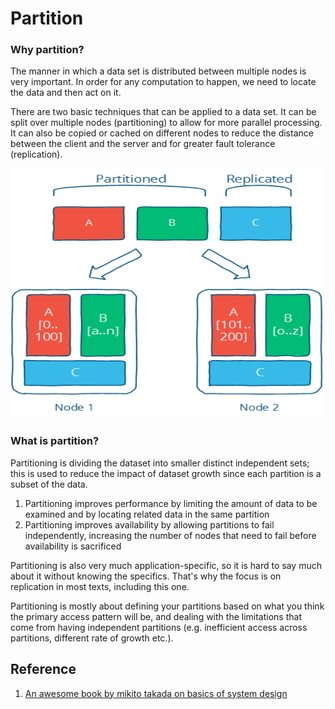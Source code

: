 # Partition
### Why partition?
The manner in which a data set is distributed between multiple nodes is very important. In order for any computation to happen, we need to locate the data and then act on it.

There are two basic techniques that can be applied to a data set. It can be split over multiple nodes (partitioning) to allow for more parallel processing. It can also be copied or cached on different nodes to reduce the distance between the client and the server and for greater fault tolerance (replication).

<img src="https://github.com/gauxs/sysd/blob/master/media/image/part-repl.png?raw=true" width="500" height="400">

### What is partition?
Partitioning is dividing the dataset into smaller distinct independent sets; this is used to reduce the impact of dataset growth since each partition is a subset of the data.

1. Partitioning improves performance by limiting the amount of data to be examined and by locating related data in the same partition
2. Partitioning improves availability by allowing partitions to fail independently, increasing the number of nodes that need to fail before availability is sacrificed

Partitioning is also very much application-specific, so it is hard to say much about it without knowing the specifics. That's why the focus is on replication in most texts, including this one.

Partitioning is mostly about defining your partitions based on what you think the primary access pattern will be, and dealing with the limitations that come from having independent partitions (e.g. inefficient access across partitions, different rate of growth etc.).

## Reference
1. [An awesome book by mikito takada on basics of system design](http://book.mixu.net/distsys/single-page.html)
